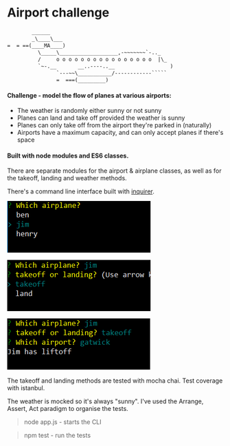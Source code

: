 Airport challenge
=================

```
        ______
        _\____\___
=  = ==(____MA____)
          \_____\___________________,-~~~~~~~`-.._
          /     o o o o o o o o o o o o o o o o  |\_
          `~-.__       __..----..__                  )
                `---~~\___________/------------`````
                =  ===(_________)

```

#### Challenge - model the flow of planes at various airports:

* The weather is randomly either sunny or not sunny
* Planes can land and take off provided the weather is sunny
* Planes can only take off from the airport they're parked in (naturally)
* Airports have a maximum capacity, and can only accept planes if there's space

#### Built with node modules and ES6 classes. 

There are separate modules for the airport & airplane classes, as well as for the takeoff, landing and weather methods.

There's a command line interface built with [inquirer](https://www.npmjs.com/package/inquirer).

![img1]

![img2]

![img3]

[img1]: https://github.com/ckpantelides/airport/blob/master/airport1.PNG
[img2]: https://github.com/ckpantelides/airport/blob/master/airport2.PNG
[img3]: https://github.com/ckpantelides/airport/blob/master/airport3.PNG


The takeoff and landing methods are tested with mocha chai. Test coverage with istanbul.

The weather is mocked so it's always "sunny". I've used the Arrange, Assert, Act paradigm to organise the tests.

> node app.js - starts the CLI

> npm test - run the tests
